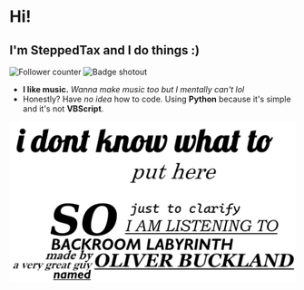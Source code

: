 # Hi!
## I'm SteppedTax and I do things :)

![Follower counter](https://img.shields.io/github/followers/SteppedTax?style=plastic&label=Followed&link=https%3A%2F%2Fgithub.com%2FSteppedTax%3Ftab%3Dfollowers)
![Badge shotout](https://img.shields.io/badge/Shotout_to-Limyrzzzin-262022?style=plastic&link=https%3A%2F%2Fgithub.com%2FLimyrzzzin "you don't have to click on it")
- **I like music.** *Wanna make music too but I mentally can't lol*
- Honestly? Have *no idea* how to code. Using **Python** because it's simple and it's not **VBScript**.

![Banner](https://github.com/SteppedTax/SteppedTax/blob/a3bdd880e9f1b5f0653c85830ff39da185ab1add/profile.png "A very nice profile picture thingy")
